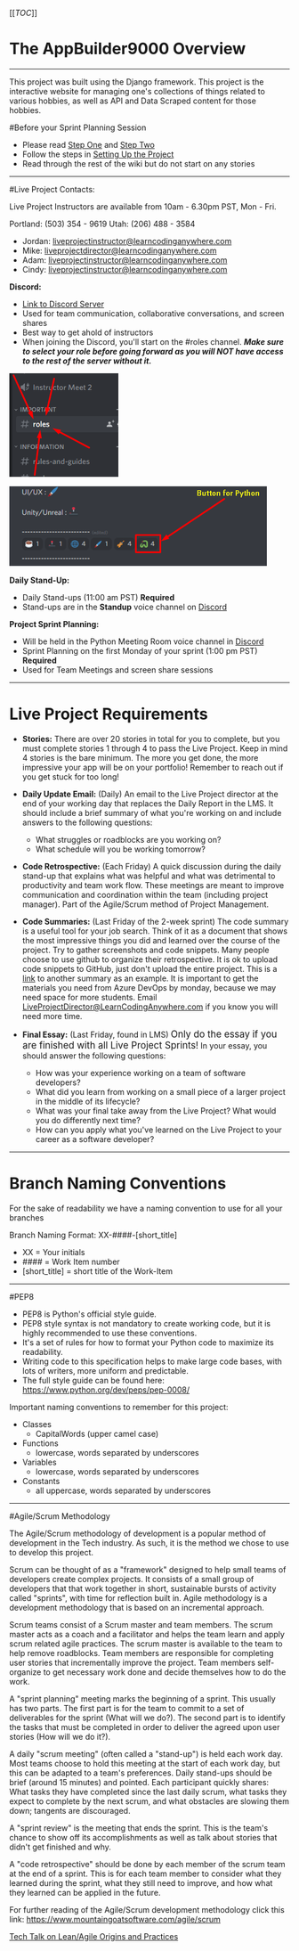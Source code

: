 [[_TOC_]]


# The AppBuilder9000 Overview
---
This project was built using the Django framework. This project is the interactive website for managing one's collections of things related to various hobbies, as well as API and Data Scraped content for those hobbies.


#Before your Sprint Planning Session
- Please read [Step One](https://docs.google.com/document/d/144kD40TogedXC_IO6YjhrOlXa_Ar_3JzhOjyk3KuCEc/edit?usp=sharing) and [Step Two](https://docs.google.com/document/d/1Cj-kmw7ppEWJT3V0pXJYF1Oqz-Ilg7Bl9W5ZNuatNzs/edit?usp=sharing)
- Follow the steps in [Setting Up the Project](/Setting-Up-the-Project) 
- Read through the rest of the wiki but do not start on any stories

---

#Live Project Contacts:

Live Project Instructors are available from 10am - 6.30pm PST, Mon - Fri.

Portland: (503) 354 - 9619 
Utah: (206) 488 - 3584 

- Jordan: [liveprojectinstructor@learncodinganywhere.com]()
- Mike: [liveprojectdirector@learncodinganywhere.com]()
- Adam: [liveprojectinstructor@learncodinganywhere.com]()
- Cindy: [liveprojectinstructor@learncodinganywhere.com]()




**Discord:**
- [Link to Discord Server](https://discord.gg/Y4Dxr9ZPNx) 
- Used for team communication, collaborative conversations, and screen shares
- Best way to get ahold of instructors
- When joining the Discord, you'll start on the #roles channel. ***Make sure to select your role before going forward as you will NOT have access to the rest of the server without it.***

![rolesChannel.png](/.attachments/rolesChannel-1da113d9-741a-4e1b-a7b0-1573858993e0.png)

![pythonRoleSelect.png](/.attachments/pythonRoleSelect-3da41631-cbaf-460a-ac6b-4ea99edc9850.png)


**Daily Stand-Up:**
- Daily Stand-ups (11:00 am PST) **Required**
- Stand-ups are in the **Standup** voice channel on [Discord](https://discord.gg/Y4Dxr9ZPNx)

**Project Sprint Planning:**
- Will be held in the Python Meeting Room voice channel in [Discord](https://discord.gg/Y4Dxr9ZPNx)
- Sprint Planning on the first Monday of your sprint (1:00 pm PST) **Required**
- Used for Team Meetings and screen share sessions


---

# Live Project Requirements
- **Stories:**
There are over 20 stories in total for you to complete, but you must complete stories 1 through 4 to pass the Live Project.  Keep in mind 4 stories is the bare minimum. The more you get done, the more impressive your app will be on your portfolio! Remember to reach out if you get stuck for too long!
- **Daily Update Email:** 
(Daily)
An email to the Live Project director at the end of your working day that replaces the Daily Report in the LMS. It should include a brief summary of what you're working on and include answers to the following questions:
  - What struggles or roadblocks are you working on?
  - What schedule will you be working tomorrow?

- **Code Retrospective:** 
(Each Friday)
A quick discussion during the daily stand-up that explains what was helpful and what was detrimental to productivity and team work flow. These meetings are meant to improve communication and coordination within the team (including project manager). Part of the Agile/Scrum method of Project Management.

- **Code Summaries:** 
(Last Friday of the 2-week sprint)
The code summary is a useful tool for your job search. Think of it as a document that shows the most impressive things you did and learned over the course of the project. Try to gather screenshots and code snippets. Many people choose to use github to organize their retrospective. It is ok to upload code snippets to GitHub,  just don't upload the entire project. This is a [link](https://github.com/BenjaminLSchwab/JobPlacementDashboard) to another summary as an example. It is important to get the materials you need from Azure DevOps by monday, because we may need space for more students. Email LiveProjectDirector@LearnCodingAnywhere.com if you know you will need more time.

- **Final Essay:** 
(Last Friday, found in LMS)
<big>Only do the essay if you are finished with all Live Project Sprints!</big>
In your essay, you should answer the following questions:

  - How was your experience working on a team of software developers?
  - What did you learn from working on a small piece of a larger project in the middle of its lifecycle?
  - What was your final take away from the Live Project? What would you do differently next time?
  - How can you apply what you've learned on the Live Project to your career as a software developer?

---
# Branch Naming Conventions
For the sake of readability we have a naming convention to use for all your branches

Branch Naming Format:
XX-####-[short_title]

- XX = Your initials
- \#### = Work Item number
- [short_title] = short title of the Work-Item

---
#PEP8 

- PEP8 is Python's official style guide. 
- PEP8 style syntax is not mandatory to create working code, but it is highly recommended to use these conventions.
- It's a set of rules for how to format your Python code to maximize its readability. 
- Writing code to this specification helps to make large code bases, with lots of writers, more uniform and predictable.  
- The full style guide can be found here: https://www.python.org/dev/peps/pep-0008/

Important naming conventions to remember for this project:
- Classes
   - CapitalWords (upper camel case)
- Functions
   - lowercase, words separated by underscores
- Variables
   - lowercase, words separated by underscores
- Constants
   - all uppercase, words separated by underscores

---
#Agile/Scrum Methodology

The Agile/Scrum methodology of development is a popular method of development in the Tech industry.  As such, it is the method we chose to use to develop this project.

Scrum can be thought of as a "framework" designed to help small teams of developers create complex projects. It consists of a small group of developers that that work together in short, sustainable bursts of activity called "sprints", with time for reflection built in. Agile methodology is a development methodology that is based on an incremental approach.

Scrum teams consist of a Scrum master and team members. The scrum master acts as a coach and a facilitator and helps the team learn and apply scrum related agile practices.  The scrum master is available to the team to help remove roadblocks. Team members are responsible for completing user stories that incrementally improve the project.  Team members self-organize to get necessary work done and decide themselves how to do the work.

A "sprint planning" meeting marks the beginning of a sprint. This usually has two parts. The first part is for the team to commit to a set of deliverables for the sprint (What will we do?).  The second part is to identify the tasks that must be completed in order to deliver the agreed upon user stories (How will we do it?).

A daily "scrum meeting" (often called a "stand-up") is held each work day. Most teams choose to hold this meeting at the start of each work day, but this can be adapted to a team's preferences. Daily stand-ups should be brief (around 15 minutes) and pointed. Each participant quickly shares: What tasks they have completed since the last daily scrum, what tasks they expect to complete by the next scrum, and what obstacles are slowing them down; tangents are discouraged.

A "sprint review" is the meeting that ends the sprint. This is the team's chance to show off its accomplishments as well as talk about stories that didn't get finished and why.

A "code retrospective" should be done by each member of the scrum team at the end of a sprint. This is for each team member to consider what they learned during the sprint, what they still need to improve, and how what they learned can be applied in the future.

For further reading of the Agile/Scrum development methodology click this link: https://www.mountaingoatsoftware.com/agile/scrum

[Tech Talk on Lean/Agile Origins and Practices](https://www.youtube.com/watch?v=sgy5L9UhW1g)

